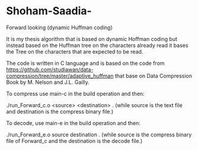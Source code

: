 # Shoham-Saadia-
Forward looking (dynamic Huffman coding)

It is my thesis algorithm that is based on dynamic Hoffman coding but instead based on the Huffman tree on the characters already read it bases the Tree on the characters that are expected to be read.

The code is written in C language and is based on the code from https://github.com/studiawan/data-compression/tree/master/adaptive_huffman that base on Data Compression Book by M. Nelson and J.L. Gailly.

To compress use main-c in the build operation and then: 

./run_Forward_c.o \<source\> \<destination\> .
  (while source is the text file and destination is the compress binary file.)
  
To decode, use main-e in the build operation and then:

./run_Forward_e.o source destination .
    (while source is the compress binary file of Forward_c and the destination is the decode file.)
